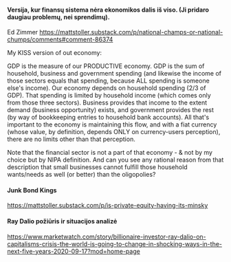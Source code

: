 #### Versija, kur finansų sistema nėra ekonomikos dalis iš viso. (Ji pridaro daugiau problemų, nei sprendimų).
Ed Zimmer
https://mattstoller.substack.com/p/national-champs-or-national-chumps/comments#comment-86374

My KISS version of out economy:

GDP is the measure of our PRODUCTIVE economy. GDP is the sum of household, business and government spending (and likewise the income of those sectors equals that spending, because ALL spending is someone else's income). Our economy depends on household spending (2/3 of GDP). That spending is limited by household income (which comes only from those three sectors). Business provides that income to the extent demand (business opportunity) exists, and government provides the rest (by way of bookkeeping entries to household bank accounts). All that's important to the economy is maintaining this flow, and with a fiat currency (whose value, by definition, depends ONLY on currency-users perception), there are no limits other than that perception.

Note that the financial sector is not a part of that economy - & not by my choice but by NIPA definition. And can you see any rational reason from that description that small businesses cannot fulfill those household wants/needs as well (or better) than the oligopolies?

#### Junk Bond Kings
https://mattstoller.substack.com/p/is-private-equity-having-its-minsky

#### Ray Dalio požiūris ir situacijos analizė
https://www.marketwatch.com/story/billionaire-investor-ray-dalio-on-capitalisms-crisis-the-world-is-going-to-change-in-shocking-ways-in-the-next-five-years-2020-09-17?mod=home-page
